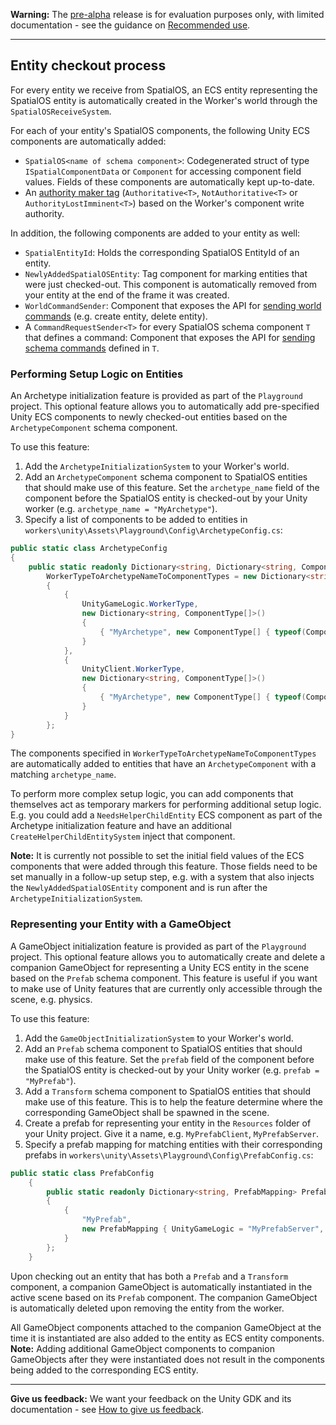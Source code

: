 **Warning:** The [pre-alpha](https://docs.improbable.io/reference/latest/shared/release-policy#maturity-stages) release is for evaluation purposes only, with limited documentation - see the guidance on [Recommended use](../../README.md#recommended-use).

-----


## Entity checkout process

For every entity we receive from SpatialOS, an ECS entity representing the SpatialOS entity is automatically created in the Worker's world through the `SpatialOSReceiveSystem`.

For each of your entity's SpatialOS components, the following Unity ECS components are automatically added:
- `SpatialOS<name of schema component>`: Codegenerated struct of type `ISpatialComponentData` or `Component` for accessing component field values. Fields of these components are automatically kept up-to-date.
- An [authority maker tag](authority.md) (`Authoritative<T>`, `NotAuthoritative<T>` or `AuthorityLostImminent<T>`) based on the Worker's component write authority.

In addition, the following components are added to your entity as well:
- `SpatialEntityId`: Holds the corresponding SpatialOS EntityId of an entity.
- `NewlyAddedSpatialOSEntity`: Tag component for marking entities that were just checked-out. This component is automatically removed from your entity at the end of the frame it was created.
- `WorldCommandSender`: Component that exposes the API for [sending world commands](commands.md#world-commands) (e.g. create entity, delete entity).
- A `CommandRequestSender<T>` for every SpatialOS schema component `T` that defines a command: Component that exposes the API for [sending schema commands](commands.md#sending-command-requests) defined in `T`.

### Performing Setup Logic on Entities

An Archetype initialization feature is provided as part of the `Playground` project. This optional feature allows you to automatically add pre-specified Unity ECS components to newly checked-out entities based on the `ArchetypeComponent` schema component.

To use this feature:
1. Add the `ArchetypeInitializationSystem` to your Worker's world.
2. Add an `ArchetypeComponent` schema component to SpatialOS entities that should make use of this feature. Set the `archetype_name` field of the component before the SpatialOS entity is checked-out by your Unity worker (e.g. `archetype_name = "MyArchetype"`).
3. Specify a list of components to be added to entities in `workers\unity\Assets\Playground\Config\ArchetypeConfig.cs`:
```csharp
public static class ArchetypeConfig
{
    public static readonly Dictionary<string, Dictionary<string, ComponentType[]>>
        WorkerTypeToArchetypeNameToComponentTypes = new Dictionary<string, Dictionary<string, ComponentType[]>>
        {
            {
                UnityGameLogic.WorkerType,
                new Dictionary<string, ComponentType[]>()
                {
                    { "MyArchetype", new ComponentType[] { typeof(ComponentToBeAdded), typeof(AnotherComponentToBeAdded) } }
                }
            },
            {
                UnityClient.WorkerType,
                new Dictionary<string, ComponentType[]>()
                {
                    { "MyArchetype", new ComponentType[] { typeof(ComponentToBeAdded), typeof(AnotherComponentToBeAdded) } }
                }
            }
        };
}
```
The components specified in `WorkerTypeToArchetypeNameToComponentTypes` are automatically added to entities that have an `ArchetypeComponent` with a matching `archetype_name`.

To perform more complex setup logic, you can add components that themselves act as temporary markers for performing additional setup logic. E.g. you could add a `NeedsHelperChildEntity` ECS component as part of the Archetype initialization feature and have an additional `CreateHelperChildEntitySystem` inject that component.

**Note:** It is currently not possible to set the initial field values of the ECS components that were added through this feature. Those fields need to be set manually in a follow-up setup step, e.g. with a system that also injects the `NewlyAddedSpatialOSEntity` component and is run after the `ArchetypeInitializationSystem`.

### Representing your Entity with a GameObject

A GameObject initialization feature is provided as part of the `Playground` project. This optional feature allows you to automatically create and delete a companion GameObject for representing a Unity ECS entity in the scene based on the `Prefab` schema component. This feature is useful if you want to make use of Unity features that are currently only accessible through the scene, e.g. physics.

To use this feature:
1. Add the `GameObjectInitializationSystem` to your Worker's world.
2. Add an `Prefab` schema component to SpatialOS entities that should make use of this feature. Set the `prefab` field of the component before the SpatialOS entity is checked-out by your Unity worker (e.g. `prefab = "MyPrefab"`).
3. Add a `Transform` schema component to SpatialOS entities that should make use of this feature. This is to help the feature determine where the corresponding GameObject shall be spawned in the scene.
4. Create a prefab for representing your entity in the `Resources` folder of your Unity project. Give it a name, e.g. `MyPrefabClient`, `MyPrefabServer`.
5. Specify a prefab mapping for matching entities with their corresponding prefabs in `workers\unity\Assets\Playground\Config\PrefabConfig.cs`:
```csharp
public static class PrefabConfig
    {
        public static readonly Dictionary<string, PrefabMapping> PrefabMappings = new Dictionary<string, PrefabMapping>
        {
            {
                "MyPrefab",
                new PrefabMapping { UnityGameLogic = "MyPrefabServer", UnityClient = "MyPrefabClient" }
            }
        };
    }
```
Upon checking out an entity that has both a `Prefab` and a `Transform` component, a companion GameObject is automatically instantiated in the active scene based on its `Prefab` component. The companion GameObject is automatically deleted upon removing the entity from the worker.

All GameObject components attached to the companion GameObject at the time it is instantiated are also added to the entity as ECS entity components. **Note:** Adding additional GameObject components to companion GameObjects after they were instantiated does not result in the components being added to the corresponding ECS entity.

----
**Give us feedback:** We want your feedback on the Unity GDK and its documentation  - see [How to give us feedback](../../README.md#give-us-feedback).